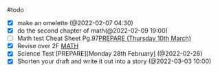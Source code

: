 #todo

- [x] make an omelette (@2022-02-07 04:30)
- [x] do the second chapter of math(@2022-02-09 19:00)
- [ ] Math test Cheat Sheet Pg.97[PREPARE (Thursday 10th March)](@2022-03-08)
- [x] Revise over 2F [MATH](@2022-03-03)
- [x] Science Test [PREPARE][Monday 28th February] (@2022-02-26)
- [x] Shorten your draft and write it out into a story (@2022-03-03 10:00)